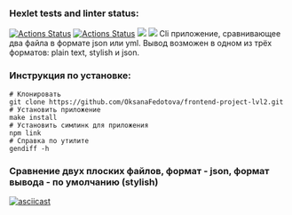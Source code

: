 ### Hexlet tests and linter status:
[![Actions Status](https://github.com/sergey712lab/frontend-project-lvl2/workflows/hexlet-check/badge.svg)](https://github.com/sergey712lab/frontend-project-lvl2/actions)
[![Actions Status](https://github.com/sergey712lab/frontend-project-lvl2/workflows/linter/badge.svg)](https://github.com/sergey712lab/frontend-project-lvl2/actions)
<a href="https://codeclimate.com/github/sergey712lab/frontend-project-lvl2/maintainability"><img src="https://api.codeclimate.com/v1/badges/8434f0c2879c6280057c/maintainability" /></a>
<a href="https://codeclimate.com/github/sergey712lab/frontend-project-lvl2/test_coverage"><img src="https://api.codeclimate.com/v1/badges/8434f0c2879c6280057c/test_coverage" /></a>
Сli приложение, сравнивающее два файла в формате json или yml. Вывод возможен в одном из трёх форматов: plain text, stylish и json.

### Инструкция по установке: 
```
# Клонировать
git clone https://github.com/OksanaFedotova/frontend-project-lvl2.git
# Установить приложение
make install
# Установить симлинк для приложения 
npm link
# Справка по утилите
gendiff -h
```
### Сравнение двух плоских файлов, формат - json, формат вывода - по умолчанию (stylish)
[![asciicast](https://asciinema.org/a/12moFxSYchW5KdFJ8oLIODaQs.svg)](https://asciinema.org/a/12moFxSYchW5KdFJ8oLIODaQs)
